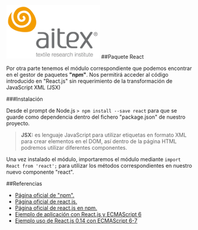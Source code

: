 ![logo_aitex_min.png](../images/logo_aitex_min.png "Logotipo de Aitex")
##Paquete React

Por otra parte tenemos el módulo correspondiente que podemos encontrar en el gestor de paquetes **"npm"**. Nos permitirá acceder al código introducido en "React.js" sin requerimiento de la transformación de JavaScript XML (JSX)

###Instalación

Desde el prompt de Node.js `> npm install --save react` para que se guarde como dependencia dentro del fichero "package.json" de nuestro proyecto.

> **JSX:** es lenguaje JavaScript para utilizar etiquetas en formato XML para crear elementos en el DOM, así dentro de la página HTML podremos utilizar diferentes componentes.

Una vez instalado el módulo, importaremos el módulo mediante `import React from 'react';` para utilizar los métodos correspondientes en nuestro nuevo componente "react".


##Referencias
+ [Página oficial de "npm".](https://www.npmjs.com/)
+ [Página oficial de react.js.](https://facebook.github.io/react/index.html)
+ [Página oficial de react.js en npm.](https://www.npmjs.com/package/react)
+ [Ejemplo de aplicación con React.js y ECMAScript 6](https://carlosazaustre.es/blog/ejemplo-de-aplicacion-con-react-js-en-ecmascript-6/)
+ [Ejemplo uso de React.js 0.14 con ECMAScript 6-7](http://blog.ricardofilipe.com/post/babel-react-es7-sample)